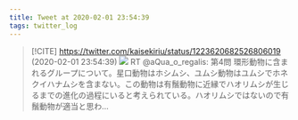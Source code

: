 ```yaml
---
title: Tweet at 2020-02-01 23:54:39
tags: twitter_log
---
```


> [!CITE] https://twitter.com/kaisekiriu/status/1223620682526806019 (2020-02-01 23:54:39)
> ![](https://twitter.com/kaisekiriu/status/1223620682526806019)
> RT @aQua_o_regalis: 第4問
> 環形動物に含まれるグループについて。星口動物はホシムシ、ユムシ動物はユムシでホネクイハナムシを含まない。この動物は有鬚動物に近縁でハオリムシが生じるまでの進化の過程にいると考えられている。ハオリムシではないので有鬚動物が適当と思わ…
